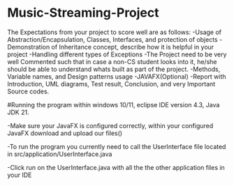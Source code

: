# Music-Streaming-Project

The Expectations from your project to score well are as follows:
-Usage of Abstraction/Encapsulation, Classes, Interfaces, and protection of objects
-Demonstration of Inheritance concept, describe how it is helpful in your project
-Handling different types of Exceptions
-The Project need to be very well Commented such that in case a non-CS student looks into it, he/she should be able to understand whats built as part of the project.
-Methods, Variable names, and Design patterns usage
-JAVAFX(Optional)
-Report with Introduction, UML diagrams, Test result, Conclusion, and very Important Source codes.

#Running the program within windows 10/11, eclipse IDE version 4.3, Java JDK 21.

-Make sure your JavaFX is configured correctly, within your configured JavaFX download and upload our files()

-To run the program you currently need to call the UserInterface file located in src/application/UserInterface.java

-Click run on the UserInterface.java with all the the other application files in your IDE
